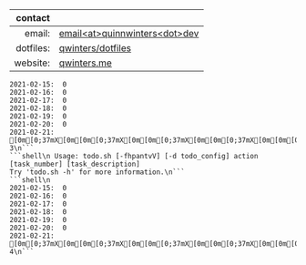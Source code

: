 |   contact |                                                                    |
|----------:|--------------------------------------------------------------------|
|    email: | [email\<at\>quinnwinters\<dot\>dev](mailto:email@quinnwinters.dev) |
| dotfiles: | [qwinters/dotfiles](https://github.com/qwinters/dotfiles)          |
|  website: | [qwinters.me](https://qwinters.me)                                 | 


```shell\n 
2021-02-15:  0
2021-02-16:  0
2021-02-17:  0
2021-02-18:  0
2021-02-19:  0
2021-02-20:  0
2021-02-21: [0m[0;37mX[0m[0m[0;37mX[0m[0m[0;37mX[0m[0m[0;37mX[0m[0m[0;37mX[0m[0m[0;37mX[0m[0m[0;37mX[0m[0m[0;37mX[0m[0m[0;37mX[0m[0m[0;37mX[0m[0m[0;37mX[0m[0m[0;37mX[0m[0m[0;37mX[0m[0m[0;37mX[0m[0m[0;37mX[0m[0m[0;37mX[0m[0m[0;37mX[0m[0m[0;37mX[0m[0m[0;37mX[0m[0m[0;37mX[0m[0m[0;37mX[0m[0m[0;37mX[0m[0m[0;37mX[0m[0m[0;37mX[0m[0m[0;37mX[0m[0m[0;37mX[0m[0m[0;37mX[0m[0m[0;37mX[0m[0m[0;37mX[0m[0m[0;37mX[0m[0m[0;37mX[0m[0m[0;37mX[0m[0m[0;37mX[0m[0m[0;37mX[0m[0m[0;37mX[0m[0m[0;37mX[0m[0m[0;37mX[0m[0m[0;37mX[0m[0m[0;37mX[0m[0m[0;37mX[0m[0m[0;37mX[0m[0m[0;37mX[0m[0m[0;37mX[0m[0m[0;37mX[0m[0m[0;37mX[0m[0m[0;37mX[0m[0m[0;37mX[0m[0m[0;37mX[0m[0m[0;37mX[0m[0m[0;37mX[0m[0m[0;37mX[0m[0m[0;37mX[0m[0m[0;37mX[0m[0m[0;37mX[0m[0m[0;37mX[0m[0m[0;37mX[0m[0m[0;37mX[0m[0m[0;37mX[0m[0m[0;37mX[0m[0m[0;37mX[0m 3\n```
```shell\n Usage: todo.sh [-fhpantvV] [-d todo_config] action [task_number] [task_description]
Try 'todo.sh -h' for more information.\n```
```shell\n 
2021-02-15:  0
2021-02-16:  0
2021-02-17:  0
2021-02-18:  0
2021-02-19:  0
2021-02-20:  0
2021-02-21: [0m[0;37mX[0m[0m[0;37mX[0m[0m[0;37mX[0m[0m[0;37mX[0m[0m[0;37mX[0m[0m[0;37mX[0m[0m[0;37mX[0m[0m[0;37mX[0m[0m[0;37mX[0m[0m[0;37mX[0m[0m[0;37mX[0m[0m[0;37mX[0m[0m[0;37mX[0m[0m[0;37mX[0m[0m[0;37mX[0m[0m[0;37mX[0m[0m[0;37mX[0m[0m[0;37mX[0m[0m[0;37mX[0m[0m[0;37mX[0m[0m[0;37mX[0m[0m[0;37mX[0m[0m[0;37mX[0m[0m[0;37mX[0m[0m[0;37mX[0m[0m[0;37mX[0m[0m[0;37mX[0m[0m[0;37mX[0m[0m[0;37mX[0m[0m[0;37mX[0m[0m[0;37mX[0m[0m[0;37mX[0m[0m[0;37mX[0m[0m[0;37mX[0m[0m[0;37mX[0m[0m[0;37mX[0m[0m[0;37mX[0m[0m[0;37mX[0m[0m[0;37mX[0m[0m[0;37mX[0m[0m[0;37mX[0m[0m[0;37mX[0m[0m[0;37mX[0m[0m[0;37mX[0m[0m[0;37mX[0m[0m[0;37mX[0m[0m[0;37mX[0m[0m[0;37mX[0m[0m[0;37mX[0m[0m[0;37mX[0m[0m[0;37mX[0m[0m[0;37mX[0m[0m[0;37mX[0m[0m[0;37mX[0m[0m[0;37mX[0m[0m[0;37mX[0m[0m[0;37mX[0m[0m[0;37mX[0m[0m[0;37mX[0m[0m[0;37mX[0m 4\n```
